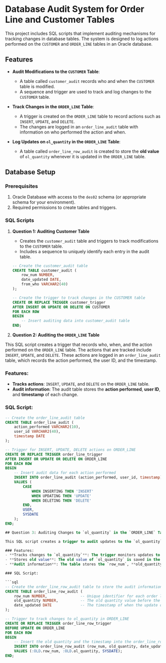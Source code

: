 # Database Audit System for Order Line and Customer Tables

This project includes SQL scripts that implement auditing mechanisms for tracking changes in database tables. The system is designed to log actions performed on the `CUSTOMER` and `ORDER_LINE` tables in an Oracle database.

## Features

- **Audit Modifications to the `CUSTOMER` Table**:
  - A table called `customer_audit` records who and when the `CUSTOMER` table is modified.
  - A sequence and trigger are used to track and log changes to the `CUSTOMER` table.

- **Track Changes in the `ORDER_LINE` Table**:
  - A trigger is created on the `ORDER_LINE` table to record actions such as `INSERT`, `UPDATE`, and `DELETE`.
  - The changes are logged in an `order_line_audit` table with information on who performed the action and when.

- **Log Updates on `ol_quantity` in the `ORDER_LINE` Table**:
  - A table called `order_line_row_audit` is created to store the **old value** of `ol_quantity` whenever it is updated in the `ORDER_LINE` table.

## Database Setup

### Prerequisites

1. Oracle Database with access to the `des02` schema (or appropriate schema for your environment).
2. Required permissions to create tables and triggers.

### SQL Scripts

1. **Question 1: Auditing Customer Table**
   - Creates the `customer_audit` table and triggers to track modifications to the `CUSTOMER` table.
   - Includes a sequence to uniquely identify each entry in the audit table.

   ```sql
   -- Create the customer_audit table
   CREATE TABLE customer_audit (
       row_num NUMBER,
       date_updated DATE,
       from_who VARCHAR2(40)
   );

   -- Create the trigger to track changes in the CUSTOMER table
   CREATE OR REPLACE TRIGGER customer_trigger
   AFTER INSERT OR UPDATE OR DELETE ON CUSTOMER
   FOR EACH ROW
   BEGIN
       -- Insert auditing data into customer_audit table
   END;

1. **Question 2: Auditing the `ORDER_LINE` Table**

This SQL script creates a trigger that records who, when, and the action performed on the `ORDER_LINE` table. The actions that are tracked include `INSERT`, `UPDATE`, and `DELETE`. These actions are logged in an `order_line_audit` table, which records the action performed, the user ID, and the timestamp.

### Features:
- **Tracks actions**: `INSERT`, `UPDATE`, and `DELETE` on the `ORDER_LINE` table.
- **Audit information**: The audit table stores the **action performed**, **user ID**, and **timestamp** of each change.

### SQL Script:

```sql
-- Create the order_line_audit table
CREATE TABLE order_line_audit (
    action_performed VARCHAR2(10),
    user_id VARCHAR2(40),
    timestamp DATE
);

-- Trigger for INSERT, UPDATE, DELETE actions on ORDER_LINE
CREATE OR REPLACE TRIGGER order_line_trigger
AFTER INSERT OR UPDATE OR DELETE ON ORDER_LINE
FOR EACH ROW
BEGIN
    -- Insert audit data for each action performed
    INSERT INTO order_line_audit (action_performed, user_id, timestamp)
    VALUES (
        CASE
            WHEN INSERTING THEN 'INSERT'
            WHEN UPDATING THEN 'UPDATE'
            WHEN DELETING THEN 'DELETE'
        END,
        USER,
        SYSDATE
    );
END;

## Question 3: Auditing Changes to `ol_quantity` in the `ORDER_LINE` Table

This SQL script creates a trigger to audit updates to the `ol_quantity` field in the `ORDER_LINE` table. Each time the `ol_quantity` is updated, the trigger logs the **old value** of `ol_quantity` in a new table called `order_line_row_audit`, along with the `row_num` and the timestamp of the update.

### Features:
- **Tracks changes to `ol_quantity`**: The trigger monitors updates to the `ol_quantity` field in the `ORDER_LINE` table.
- **Stores old value**: The old value of `ol_quantity` is saved in the `order_line_row_audit` table.
- **Audit information**: The table stores the `row_num`, **old_quantity**, and **timestamp** of each update to `ol_quantity`.

### SQL Script:

```sql
-- Create the order_line_row_audit table to store the audit information
CREATE TABLE order_line_row_audit (
    row_num NUMBER,               -- Unique identifier for each order line
    old_quantity NUMBER,          -- The old quantity value before the update
    date_updated DATE             -- The timestamp of when the update occurred
);

-- Trigger to track changes to ol_quantity in ORDER_LINE
CREATE OR REPLACE TRIGGER order_line_row_trigger
BEFORE UPDATE ON ORDER_LINE
FOR EACH ROW
BEGIN
    -- Insert the old quantity and the timestamp into the order_line_row_audit table
    INSERT INTO order_line_row_audit (row_num, old_quantity, date_updated)
    VALUES (:OLD.row_num, :OLD.ol_quantity, SYSDATE);
END;
